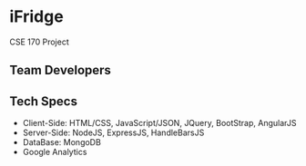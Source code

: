 # iFridge
CSE 170 Project

## Team Developers

## Tech Specs
- Client-Side: HTML/CSS, JavaScript/JSON, JQuery, BootStrap, AngularJS
- Server-Side: NodeJS, ExpressJS, HandleBarsJS
- DataBase: MongoDB
- Google Analytics
